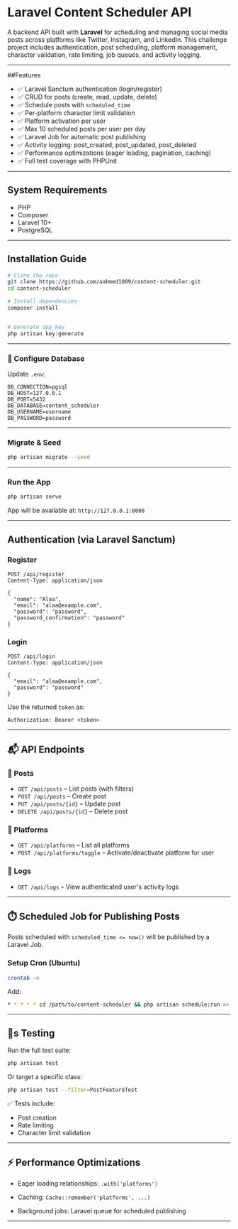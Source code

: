 # Laravel Content Scheduler API

A backend API built with **Laravel** for scheduling and managing social media posts across platforms like Twitter, Instagram, and LinkedIn. This challenge project includes authentication, post scheduling, platform management, character validation, rate limiting, job queues, and activity logging.

---

##Features

* ✅ Laravel Sanctum authentication (login/register)
* ✅ CRUD for posts (create, read, update, delete)
* ✅ Schedule posts with `scheduled_time`
* ✅ Per-platform character limit validation
* ✅ Platform activation per user
* ✅ Max 10 scheduled posts per user per day
* ✅ Laravel Job for automatic post publishing
* ✅ Activity logging: post\_created, post\_updated, post\_deleted
* ✅ Performance optimizations (eager loading, pagination, caching)
* ✅ Full test coverage with PHPUnit

---

##  System Requirements

* PHP 
* Composer
* Laravel 10+
* PostgreSQL 


---

##  Installation Guide

```bash
# Clone the repo
git clone https://github.com/aahmed1009/content-scheduler.git
cd content-scheduler

# Install dependencies
composer install


# Generate app key
php artisan key:generate
```

---

### 🔧 Configure Database

Update `.env`:

```env
DB_CONNECTION=pgsql
DB_HOST=127.0.0.1
DB_PORT=5432
DB_DATABASE=content_scheduler
DB_USERNAME=username
DB_PASSWORD=password
```

---

###  Migrate & Seed

```bash
php artisan migrate --seed
```

---

###  Run the App

```bash
php artisan serve
```

App will be available at:
 `http://127.0.0.1:8000`

---

##  Authentication (via Laravel Sanctum)

### Register

```http
POST /api/register
Content-Type: application/json

{
  "name": "Alaa",
  "email": "alaa@example.com",
  "password": "password",
  "password_confirmation": "password"
}
```

### Login

```http
POST /api/login
Content-Type: application/json

{
  "email": "alaa@example.com",
  "password": "password"
}
```

Use the returned `token` as:

```
Authorization: Bearer <token>
```

---

## 📬 API Endpoints

### 🔸 Posts

* `GET /api/posts` – List posts (with filters)
* `POST /api/posts` – Create post
* `PUT /api/posts/{id}` – Update post
* `DELETE /api/posts/{id}` – Delete post

### 🔸 Platforms

* `GET /api/platforms` – List all platforms
* `POST /api/platforms/toggle` – Activate/deactivate platform for user

### 🔸 Logs

* `GET /api/logs` – View authenticated user's activity logs

---

## ⏱️ Scheduled Job for Publishing Posts

Posts scheduled with `scheduled_time <= now()` will be published by a Laravel Job.

### Setup Cron (Ubuntu)

```bash
crontab -e
```

Add:

```bash
* * * * * cd /path/to/content-scheduler && php artisan schedule:run >> /dev/null 2>&1
```

---

## 🧺s Testing

Run the full test suite:

```bash
php artisan test
```

Or target a specific class:

```bash
php artisan test --filter=PostFeatureTest
```

✅ Tests include:

* Post creation
* Rate limiting
* Character limit validation

---

## ⚡ Performance Optimizations

* Eager loading relationships: `.with('platforms')`

* Caching: `Cache::remember('platforms', ...)`
* Background jobs: Laravel queue for scheduled publishing

---


